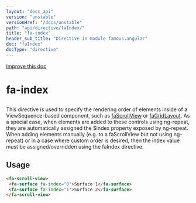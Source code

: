 ```yaml
---
layout: "docs_api"
version: "unstable"
versionHref: "/docs/unstable"
path: "api/directive/faIndex/"
title: "fa-index"
header_sub_title: "Directive in module famous.angular"
doc: "faIndex"
docType: "directive"
---
```


<div class="improve-docs">
  <a href='https://github.com/Famous/famous-angular/edit/master/src/scripts/directives/fa-index.js#L1'>
    Improve this doc
  </a>
</div>




<h1 class="api-title">

  fa-index



</h1>





This directive is used to specify the rendering order of elements
inside of a ViewSequence-based component, such as <a href="../faScrollView">faScrollView</a>
or <a href="../faGridLayout">faGridLayout</a>.  As a special case, when elements are added to
these controls using ng-repeat, they are automatically assigned the
$index property exposed by ng-repeat.  When adding elements manually
(e.g. to a faScrollView but not using ng-repeat) or in a case where custom
order is desired, then the index value must be assigned/overridden using the faIndex directive.








  
<h2 id="usage">Usage</h2>
  
```html
<fa-scroll-view>
 <fa-surface fa-index="0">Surface 1</fa-surface>
 <fa-surface fa-index="1">Surface 2</fa-surface>
</fa-scroll-view>
```
  
  

  





